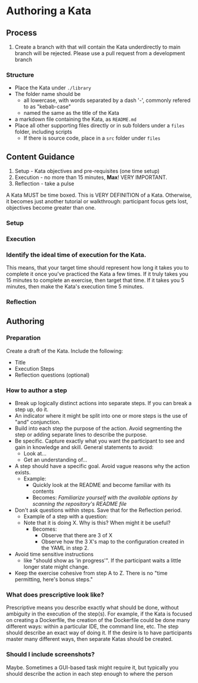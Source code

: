 # Authoring a Kata

## Process
1. Create a branch with that will contain the Kata underdirectly to main branch will be rejected. Please use a pull request from a development branch


### Structure

- Place the Kata under ```./library```
- The folder name should be 
  - all lowercase, with words separated by a dash '-', commonly refered to as "kebab-case"
  - named the same as the title of the Kata
- a markdown file containing the Kata, as ```README.md```
- Place all other supporting files directly or in sub folders under a ```files``` folder, including scripts
  - If there is source code, place in a ```src``` folder under ```files```
  
## Content Guidance

1. Setup - Kata objectives and pre-requisites (one time setup)
2. Execution - no more than 15 minutes, **Max**! VERY IMPORTANT.
3. Reflection - take a pulse

A Kata MUST be time boxed. This is VERY DEFINITION of a Kata. Otherwise, it becomes just another tutorial or walkthrough: participant focus gets lost, objectives become greater than one.

### Setup

### Execution

### Identify the ideal time of execution for the Kata. 
This means, that your target time should represent how long it takes you to complete it once you've practiced the Kata a few times. If it truly takes you 15 minutes to complete an exercise, then target that time. If it takes you 5 minutes, then make the Kata's execution time 5 minutes.
	

### Reflection

## Authoring

### Preparation
Create a draft of the Kata. Include the following:

- Title
- Execution Steps
- Reflection questions (optional)

### How to author a step

- Break up logically distinct actions into separate steps. If you can break a step up, do it.
- An indicator where it might be split into one or more steps is the  use of "and" conjunction.
- Build into each step the purpose of the action. Avoid segmenting the step or adding separate lines to describe the purpose. 
- Be specific. Capture exactly what you want the participant to see and gain in knowledge and skill. General statements to avoid:
  - Look at...
  - Get an understanding of...
- A step should have a specific goal. Avoid vague reasons why the action exists.
  - Example:
    - Quickly look at the README and become familiar with its contents
    - Becomes: _Familiarize yourself with the available options by scanning the repository's README file_
- Don't ask questions within steps. Save that for the Reflection period. 
  - Example of a step with a question:
  - Note that it is doing X. Why is this? When might it be useful?
    - Becomes:
      - Observe that there are 3 of X
      - Observe how the 3 X's map to the configuration created in the YAML in step 2.
- Avoid time sensitive instructions 
  - like "should show as 'in progress'". If the participant waits a little longer state might change.
- Keep the exercise cohesive from step A to Z. There is no "time permitting, here's bonus steps."

### What does prescriptive look like?
Prescriptive means you describe exactly what should be done, without ambiguity in the execution of the step(s). For example, if the Kata is focused on creating a Dockerfile, the creation of the Dockerfile could be done many different ways: within a particular IDE, the command line, etc. The step should describe an exact way of doing it. If the desire is to have participants master many different ways, then separate Katas should be created. 

### Should I include screenshots?
Maybe. Sometimes a GUI-based task might require it, but typically you should describe the action in each step enough to where the person

